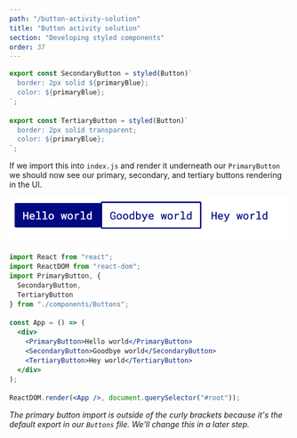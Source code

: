 ```yaml
---
path: "/button-activity-solution"
title: "Button activity solution"
section: "Developing styled components"
order: 37
---
```


```jsx
export const SecondaryButton = styled(Button)`
  border: 2px solid ${primaryBlue};
  color: ${primaryBlue};
`;

export const TertiaryButton = styled(Button)`
  border: 2px solid transparent;
  color: ${primaryBlue};
`;
```

If we import this into `index.js` and render it underneath our `PrimaryButton` we should now see our primary, secondary, and tertiary buttons rendering in the UI.

![Three buttons](images/three-buttons.png)

```jsx
import React from "react";
import ReactDOM from "react-dom";
import PrimaryButton, {
  SecondaryButton,
  TertiaryButton
} from "./components/Buttons";

const App = () => (
  <div>
    <PrimaryButton>Hello world</PrimaryButton>
    <SecondaryButton>Goodbye world</SecondaryButton>
    <TertiaryButton>Hey world</TertiaryButton>
  </div>
);

ReactDOM.render(<App />, document.querySelector("#root"));
```

_The primary button import is outside of the curly brackets because it's the default export in our `Buttons` file. We'll change this in a later step._

